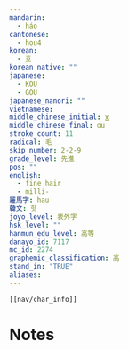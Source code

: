 ```yaml
---
mandarin:
  - háo
cantonese:
  - hou4
korean:
  - 호
korean_native: ""
japanese:
  - KOU
  - GOU
japanese_nanori: ""
vietnamese:
middle_chinese_initial: ɣ
middle_chinese_final: ɑu
stroke_count: 11
radical: 毛
skip_number: 2-2-9
grade_level: 先進
pos: ""
english:
  - fine hair
  - milli-
羅馬字: hau
韓文: 핫
joyo_level: 表外字
hsk_level: ""
hanmun_edu_level: 高等
danayo_id: 7117
mc_id: 2274
graphemic_classification: 高
stand_in: "TRUE"
aliases:
---
```

```meta-bind-embed
[[nav/char_info]]
```

# Notes
